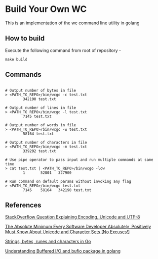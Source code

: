 # Build Your Own WC

This is an implementation of the wc command line utility in golang

## How to build

Execute the following command from root of repository -

```
make build
```

## Commands

```

# Output number of bytes in file
> <PATH_TO_REPO>/bin/wcgo -c test.txt
        342190 test.txt

# Output number of lines in file
> <PATH_TO_REPO>/bin/wcgo -l test.txt
        7145 test.txt

# Output number of words in file
> <PATH_TO_REPO>/bin/wcgo -w test.txt
        58164 test.txt

# Output number of characters in file
> <PATH_TO_REPO>/bin/wcgo -m test.txt
        339292 test.txt

# Use pipe operator to pass input and run multiple commands at same time
> cat test.txt | <PATH_TO_REPO>/bin/wcgo -lcw
        1       52801   327900

# Run command on default params without invoking any flag
> <PATH_TO_REPO>/bin/wcgo test.txt
        7145    58164   342190 test.txt

```

## References

[StackOverflow Question Explaining Encoding, Unicode and UTF-8](https://stackoverflow.com/questions/643694/what-is-the-difference-between-utf-8-and-unicode)

[The Absolute Minimum Every Software Developer Absolutely, Positively Must Know About Unicode and Character Sets (No Excuses!)](https://www.joelonsoftware.com/2003/10/08/the-absolute-minimum-every-software-developer-absolutely-positively-must-know-about-unicode-and-character-sets-no-excuses/)

[Strings, bytes, runes and characters in Go](https://go.dev/blog/strings)

[Understanding Buffered I/O and bufio package in golang](https://medium.com/golangspec/introduction-to-bufio-package-in-golang-ad7d1877f762)
